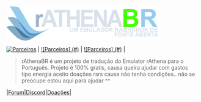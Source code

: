 <img src="branding/logo.png" align="center" height="90" />

[![Parceiros](#)](#) | [![Parceiros] (#)](#) | [![Parceiros] (#)](#) |
> rAthenaBR é um projeto de tradução do Emulator rAthena para o Português.
Projeto é 100% gratis, causa queira ajudar com gastos tipo energia aceito doações rsrs
causa não tenha condições.. não se preocupe estou aqui para ajudar ^^

|[Forum](#)|[Discord](https://discord.gg/pQNH9Pg)|[Doações](#)|